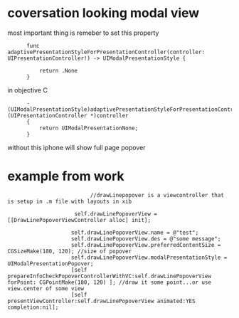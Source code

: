 

# coversation looking modal view


most important thing is remeber to set this property

          func adaptivePresentationStyleForPresentationController(controller: UIPresentationController!) -> UIModalPresentationStyle {

              return .None
          }


in objective C

          -(UIModalPresentationStyle)adaptivePresentationStyleForPresentationController:(UIPresentationController *)controller
          {
              return UIModalPresentationNone;
          }
          
          
without this iphone will show full page popover


# example from work

                              //drawLinepopover is a viewcontroller that is setup in .m file with layouts in xib

                         self.drawLinePopoverView = [[DrawLinePopoverViewController alloc] init];

                        self.drawLinePopoverView.name = @"test";
                        self.drawLinePopoverView.des = @"some message";
                        self.drawLinePopoverView.preferredContentSize = CGSizeMake(180, 120); //size of popover
                        self.drawLinePopoverView.modalPresentationStyle = UIModalPresentationPopover;
                        [self prepareInfoCheckPopoverControllerWithVC:self.drawLinePopoverView forPoint: CGPointMake(180, 120) ]; //draw it some point...or use view.center of some view
                        [self presentViewController:self.drawLinePopoverView animated:YES completion:nil];
